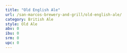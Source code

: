 ```yaml
---
title: "Old English Ale"
url: /san-marcos-brewery-and-grill/old-english-ale/
category: British Ale
style: Old Ale
abv: 0
ibu: 0
srm: 0
upc: 0
---
```


